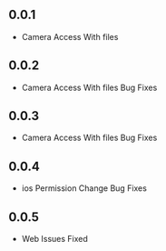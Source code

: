 ## 0.0.1

* Camera Access With files
## 0.0.2

* Camera Access With files Bug Fixes

## 0.0.3

* Camera Access With files Bug Fixes

## 0.0.4

* ios Permission Change Bug Fixes

## 0.0.5

* Web Issues Fixed
